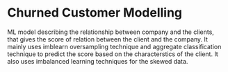 # Churned Customer Modelling
ML model describing the relationship between company and the clients, that gives the score of relation between the client and the company. It mainly uses imblearn oversampling
technique and aggregate classification technique to predict the score based on the characterstics of the client. It also uses imbalanced learning techniques for the skewed data.
